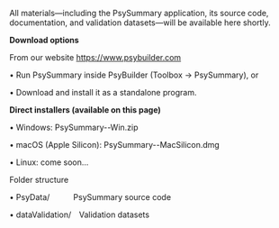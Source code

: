 All materials—including the PsySummary application, its source code, documentation, and validation datasets—will be available here shortly.

**Download options**

From our website
https://www.psybuilder.com

• Run PsySummary inside PsyBuilder (Toolbox → PsySummary), or

• Download and install it as a standalone program.

**Direct installers (available on this page)**

• Windows: PsySummary--Win.zip

• macOS (Apple Silicon): PsySummary--MacSilicon.dmg

• Linux: come soon...

Folder structure

• PsyData/   PsySummary source code

• dataValidation/ Validation datasets


